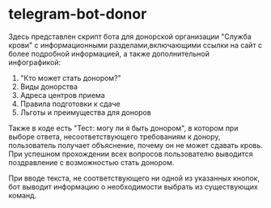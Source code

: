 # telegram-bot-donor
Здесь представлен скрипт бота для донорской организации "Служба крови" с информационными разделами,включающими ссылки на сайт с более подробной информацией, а также дополнительной инфографикой: 
1. "Кто может стать донором?"
2. Виды донорства
3. Адреса центров приема
4. Правила подготовки к сдаче
5. Льготы и преимущества для доноров

Также в коде есть "Тест: могу ли я быть донором", в котором при выборе ответа, несоответствующего требованиям к донору, пользователь получает объяснение, почему он не может сдавать кровь. При успешном прохождении всех вопросов пользователю выводится поздравление с возможностью стать донором.

При вводе текста, не соответствующего ни одной из указанных кнопок, бот выводит информацию о необходимости выбрать из существующих команд. 

